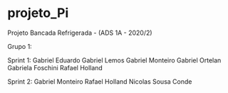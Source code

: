 # projeto_Pi

Projeto Bancada Refrigerada - (ADS 1A - 2020/2)

Grupo 1:

Sprint 1:
Gabriel Eduardo
Gabriel Lemos
Gabriel Monteiro
Gabriel Ortelan
Gabriela Foschini
Rafael Holland

Sprint 2:
Gabriel Monteiro
Rafael Holland
Nicolas Sousa Conde
